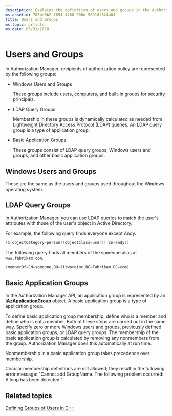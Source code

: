 ```yaml
---
description: Explains the definition of users and groups in the Authorization Manager API.
ms.assetid: 783be0b2-7894-4780-900d-98918f824a04
title: Users and Groups
ms.topic: article
ms.date: 05/31/2018
---
```


# Users and Groups

In Authorization Manager, recipients of authorization policy are represented by the following groups:

-   Windows Users and Groups

    These groups include users, computers, and built-in groups for security principals.

-   LDAP Query Groups

    Membership in these groups is dynamically calculated as needed from Lightweight Directory Access Protocol (LDAP) queries. An LDAP query group is a type of application group.

-   Basic Application Groups

    These groups consist of LDAP query groups, Windows users and groups, and other basic application groups.

## Windows Users and Groups

These are the same as the users and groups used throughout the Windows operating system.

## LDAP Query Groups

In Authorization Manager, you can use LDAP queries to match the user's attributes with those of the user's object in Active Directory.

For example, the following query finds everyone except Andy.


```C++
(&(objectCategory=person)(objectClass=user)(!cn=andy))
```



The following query finds all members of the someone alias at `www.fabrikam.com`.


```C++
(memberOf=CN=someone,OU=litwareinc,DC=Fabrikam,DC=com)
```



## Basic Application Groups

In the Authorization Manager API, an application group is represented by an [**IAzApplicationGroup**](/windows/desktop/api/Azroles/nn-azroles-iazapplicationgroup) object. A basic application group is a type of application group.

To define basic application group membership, define who is a member and define who is not a member. Both of these steps are carried out in the same way. Specify zero or more Windows users and groups, previously defined basic application groups, or LDAP query groups. The membership of the basic application group is calculated by removing any nonmembers from the group. Authorization Manager does this automatically at run time.

Nonmembership in a basic application group takes precedence over membership.

Circular membership definitions are not allowed; they result in the following error message: "Cannot add GroupName. The following problem occurred: A loop has been detected."

## Related topics

<dl> <dt>

[Defining Groups of Users in C++](defining-groups-of-users-in-c--.md)
</dt> </dl>

 

 



